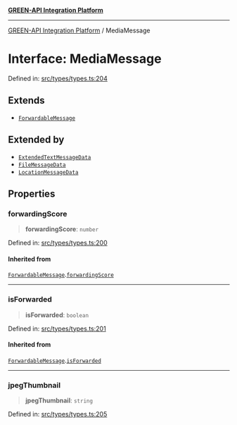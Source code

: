 [**GREEN-API Integration Platform**](../README.md)

***

[GREEN-API Integration Platform](../globals.md) / MediaMessage

# Interface: MediaMessage

Defined in: [src/types/types.ts:204](https://github.com/green-api/greenapi-integration/blob/1e2009040b9fbee0c78f6935b3e8b1d1b6550313/src/types/types.ts#L204)

## Extends

- [`ForwardableMessage`](ForwardableMessage.md)

## Extended by

- [`ExtendedTextMessageData`](ExtendedTextMessageData.md)
- [`FileMessageData`](FileMessageData.md)
- [`LocationMessageData`](LocationMessageData.md)

## Properties

### forwardingScore

> **forwardingScore**: `number`

Defined in: [src/types/types.ts:200](https://github.com/green-api/greenapi-integration/blob/1e2009040b9fbee0c78f6935b3e8b1d1b6550313/src/types/types.ts#L200)

#### Inherited from

[`ForwardableMessage`](ForwardableMessage.md).[`forwardingScore`](ForwardableMessage.md#forwardingscore)

***

### isForwarded

> **isForwarded**: `boolean`

Defined in: [src/types/types.ts:201](https://github.com/green-api/greenapi-integration/blob/1e2009040b9fbee0c78f6935b3e8b1d1b6550313/src/types/types.ts#L201)

#### Inherited from

[`ForwardableMessage`](ForwardableMessage.md).[`isForwarded`](ForwardableMessage.md#isforwarded)

***

### jpegThumbnail

> **jpegThumbnail**: `string`

Defined in: [src/types/types.ts:205](https://github.com/green-api/greenapi-integration/blob/1e2009040b9fbee0c78f6935b3e8b1d1b6550313/src/types/types.ts#L205)
